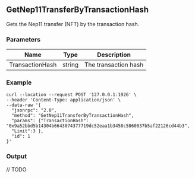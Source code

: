 ## GetNep11TransferByTransactionHash

 Gets the Nep11 transfer (NFT) by the transaction hash.

### Parameters

| Name         | Type   | Description       |
| ---------------- | -------------- | ------- |
| TransactionHash | string | The transaction hash |

### Example

```shell
curl --location --request POST '127.0.0.1:1926' \
--header 'Content-Type: application/json' \
--data-raw '{
  "jsonrpc": "2.0",
  "method": "GetNep11TransferByTransactionHash",
  "params": {"TransactionHash": "0x9a52bbd5b14304b6643074377719dc52eaa1b3458c5860037b5af22126cd44b3",
  "Limit":3 },
  "id": 1
}'
```

### Output

// TODO

